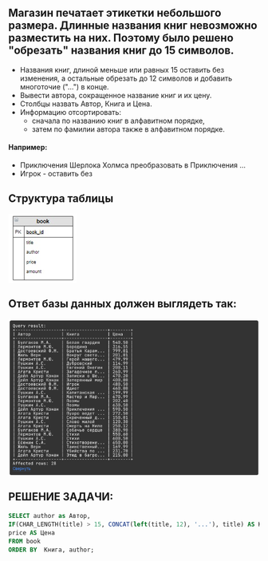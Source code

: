 ## Магазин печатает этикетки небольшого размера. Длинные названия книг невозможно разместить на них. Поэтому было решено "обрезать" названия книг до 15 символов.

* Названия книг, длиной меньше или равных 15 оставить без изменения, а остальные обрезать до 12 символов и добавить многоточие ("...") в конце.
* Вывести автора, сокращенное название книг и их цену. 
* Столбцы назвать Автор, Книга и Цена. 
* Информацию отсортировать:
   * сначала по названию книг в алфавитном порядке, 
   *  затем по фамилии автора также в алфавитном порядке.
#### Например:
* Приключения Шерлока Холмса  преобразовать в Приключения ...
* Игрок - оставить без 
## Структура таблицы

<img align="center" alt="sumit" src="https://github.com/kolesnikovvitaliy/SQL_trainer_advanced/blob/main/1_Основы_SQL_расширенные_возможности/1_1_Простая_выборка_Склад/1_1_11_Уменьшить_название_книг/img/cx_5_1.jpg">

## Ответ базы данных должен выглядеть так:

<img align="center" alt="sumit" src="https://github.com/kolesnikovvitaliy/SQL_trainer_advanced/blob/main/1_Основы_SQL_расширенные_возможности/1_1_Простая_выборка_Склад/1_1_11_Уменьшить_название_книг/img/res.png">

## РЕШЕНИЕ ЗАДАЧИ:

```SQL
SELECT author as Автор, 
IF(CHAR_LENGTH(title) > 15, CONCAT(left(title, 12), '...'), title) AS Книга,
price AS Цена
FROM book
ORDER BY  Книга, author;
 ```